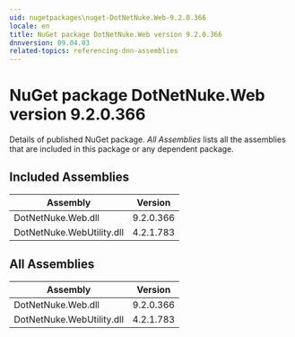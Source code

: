 ```yaml
---
uid: nugetpackages\nuget-DotNetNuke.Web-9.2.0.366
locale: en
title: NuGet package DotNetNuke.Web version 9.2.0.366
dnnversion: 09.04.03
related-topics: referencing-dnn-assemblies
---
```


# NuGet package DotNetNuke.Web version 9.2.0.366
Details of published NuGet package.
*All Assemblies* lists all the assemblies that are included in this package or any dependent package.

## Included Assemblies

|Assembly|Version|
|---|---|
|DotNetNuke.Web.dll|9.2.0.366|
|DotNetNuke.WebUtility.dll|4.2.1.783|

## All Assemblies

|Assembly|Version|
|---|---|
|DotNetNuke.Web.dll|9.2.0.366|
|DotNetNuke.WebUtility.dll|4.2.1.783|

